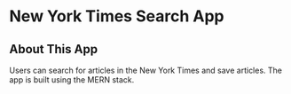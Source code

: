 # New York Times Search App

## About This App

Users can search for articles in the New York Times and save articles. The app is built using the MERN stack.
